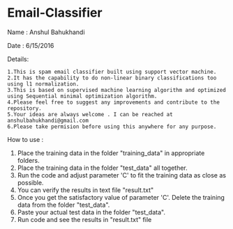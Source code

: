 # Email-Classifier
Name : Anshul Bahukhandi

Date : 6/15/2016

Details: 

	1.This is spam email classifier built using support vector machine.
	2.It has the capability to do non-linear binary classifications too using l1 normalization.
	3.This is based on supervised machine learning algorithm and optimized using Sequential minimal optimization algorithm.
	4.Please feel free to suggest any improvements and contribute to the repository.
	5.Your ideas are always welcome . I can be reached at anshulbahukhandi@gmail.com
	6.Please take permision before using this anywhere for any purpose.

How to use : 

1. Place the training data in the folder "training_data" in appropriate folders.
2. Place the training data in the folder "test_data" all together.
3. Run the code and adjust parameter 'C' to fit the training data as close as possible.
4. You can verify the results in text file "result.txt"
5. Once you get the satisfactory value of parameter 'C'. Delete the training data from the folder "test_data".
6. Paste your actual test data in the folder "test_data".
7. Run code and see the results in "result.txt" file 
